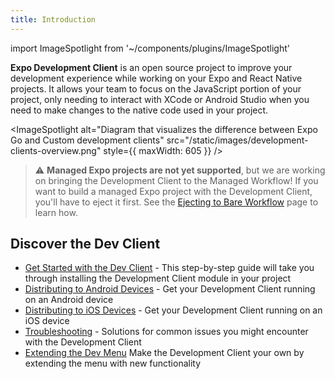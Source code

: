 ```yaml
---
title: Introduction
---
```


import ImageSpotlight from '~/components/plugins/ImageSpotlight'

**Expo Development Client** is an open source project to improve your development experience while working on your Expo and React Native projects. It allows your team to focus on the JavaScript portion of your project, only needing to interact with XCode or Android Studio when you need to make changes to the native code used in your project.

<ImageSpotlight alt="Diagram that visualizes the difference between Expo Go and Custom development clients" src="/static/images/development-clients-overview.png" style={{ maxWidth: 605 }} />

> ⚠️ **Managed Expo projects are not yet supported**, but we are working on bringing the Development Client to the Managed Workflow! If you want to build a managed Expo project with the Development Client, you'll have to eject it first. See the [Ejecting to Bare Workflow](../workflow/customizing.md) page to learn how.

## Discover the Dev Client

- [Get Started with the Dev Client](installation.md) - This step-by-step guide will take you through installing the Development Client module in your project
- [Distributing to Android Devices](distribution-for-android.md) - Get your Development Client running on an Android device
- [Distributing to iOS Devices](distribution-for-ios.md) - Get your Development Client running on an iOS device
- [Troubleshooting](troubleshooting.md) - Solutions for common issues you might encounter with the Development Client
- [Extending the Dev Menu](extending-the-dev-menu.md) Make the Development Client your own by extending the menu with new functionality
